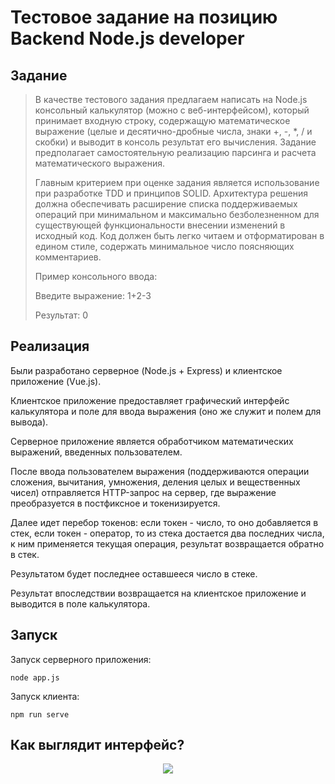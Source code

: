 # Тестовое задание на позицию Backend Node.js developer

## Задание

> В качестве тестового задания предлагаем написать на Node.js консольный калькулятор (можно с веб-интерфейсом), 
> который принимает входную строку, содержащую математическое выражение (целые и десятично-дробные числа, знаки 
> +, -, *, / и скобки) и выводит в консоль результат его вычисления. Задание предполагает самостоятельную реализацию 
> парсинга и расчета математического выражения.
> 
> Главным критерием при оценке задания является использование при разработке TDD и принципов SOLID. Архитектура решения 
> должна обеспечивать расширение списка поддерживаемых операций при минимальном и максимально безболезненном для 
> существующей функциональности внесении изменений в исходный код. Код должен быть легко читаем и отформатирован в 
> едином стиле, содержать минимальное число поясняющих комментариев.
> 
> Пример консольного ввода:
> 
> Введите выражение: 1+2-3
> 
> Результат: 0

## Реализация

Были разработано серверное (Node.js + Express) и клиентское приложение (Vue.js).

Клиентское приложение предоставляет графический интерфейс калькулятора и поле для ввода
выражения (оно же служит и полем для вывода). 

Серверное приложение является обработчиком математических выражений, введенных пользователем.

После ввода пользователем выражения (поддерживаются 
операции сложения, вычитания, умножения, деления целых и вещественных чисел) отправляется HTTP-запрос на сервер,
где выражение преобразуется в постфиксное и токенизируется.

Далее идет перебор токенов: если токен - число, то оно добавляется в стек, если токен - оператор,
то из стека достается два последних числа, к ним применяется текущая операция, результат возвращается
обратно в стек.

Результатом будет последнее оставшееся число в стеке.

Результат впоследствии возвращается на клиентское приложение и выводится в поле калькулятора.

## Запуск
Запуск серверного приложения:
```
node app.js
```

Запуск клиента:
```
npm run serve
```

## Как выглядит интерфейс?
<p align="center">
  <img src="https://user-images.githubusercontent.com/75445403/199278133-f831896e-3d03-4b59-8b63-7342d55e5a1e.png" />
</p>
